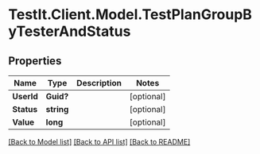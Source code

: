 # TestIt.Client.Model.TestPlanGroupByTesterAndStatus

## Properties

Name | Type | Description | Notes
------------ | ------------- | ------------- | -------------
**UserId** | **Guid?** |  | [optional] 
**Status** | **string** |  | [optional] 
**Value** | **long** |  | [optional] 

[[Back to Model list]](../README.md#documentation-for-models) [[Back to API list]](../README.md#documentation-for-api-endpoints) [[Back to README]](../README.md)

